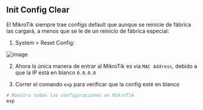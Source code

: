 
## Init Config Clear

El MikroTik siempre trae configs default que aunque se reinicie de fábrica las cargará, a menos que se le de un reinicio de fábrica especial:

1. System > Reset Config:

![image](https://github.com/Fz3r0/Fz3r0_-_MikroTik/assets/94720207/de04c3d9-83ea-4967-8d6c-fabf14c638b4)

2. Ahora la única manera de entrar al MikroTik es via `MAC Address`, debido a que la IP está en blanco `0.0.0.0`


3. Correr el comando `exp` para verificar que la config esté en blanco 

````py
# Muestra todas las configuraciones en MikroTik
exp
````
